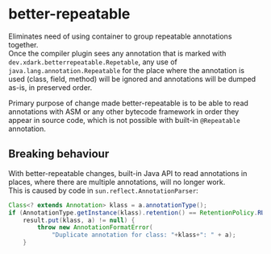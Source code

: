 # better-repeatable

Eliminates need of using container to group repeatable annotations together.  
Once the compiler plugin sees any annotation that is marked with `dev.xdark.betterrepeatable.Repetable`, any use of `java.lang.annotation.Repeatable` for the place where the annotation is used (class, field, method) will be ignored and annotations will be dumped as-is, in preserved order.

Primary purpose of change made better-repeatable is to be able to read annotations with ASM or any other bytecode framework in order they appear in source code, which is not possible with built-in `@Repeatable` annotation.

## Breaking behaviour

With better-repeatable changes, built-in Java API to read annotations in places, where there are multiple annotations, will no longer work.  
This is caused by code in `sun.reflect.AnnotationParser`:
```java
Class<? extends Annotation> klass = a.annotationType();
if (AnnotationType.getInstance(klass).retention() == RetentionPolicy.RUNTIME &&
    result.put(klass, a) != null) {
        throw new AnnotationFormatError(
            "Duplicate annotation for class: "+klass+": " + a);
    }
```
